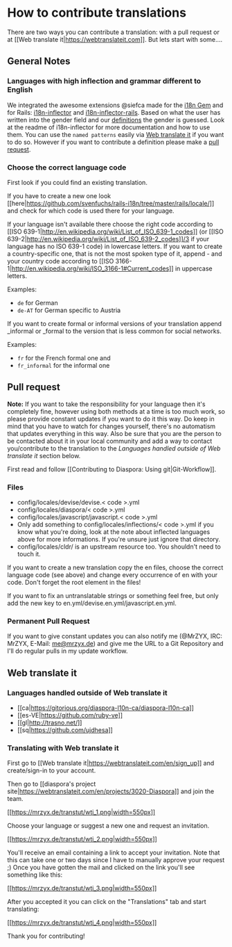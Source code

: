 # How to contribute translations

There are two ways you can contribute a translation: with a pull request or at [[Web translate it|https://webtranslateit.com]].
But lets start with some....

## General Notes

### Languages with high inflection and grammar different to English

We integrated the awesome extensions @siefca made for the [i18n Gem](https://github.com/svenfuchs/i18n) and for Rails: [i18n-inflector](https://github.com/siefca/i18n-inflector) and [i18n-inflector-rails](https://github.com/siefca/i18n-inflector-rails). Based on what the user has written into the gender field and our [definitions](https://github.com/diaspora/diaspora/tree/master/config/locales/inflections) the gender is guessed. Look at the readme of i18n-inflector for more documentation and how to use them. You can use the ``named patterns`` easily via [Web translate it](https://webtranslateit.com) if you want to do so. However if you want to contribute a definition please make a [pull request](https://github.com/diaspora/diaspora/wiki/Git-Workflow).

### Choose the correct language code

First look if you could find an existing translation.

If you have to create a new one look [[here|https://github.com/svenfuchs/rails-i18n/tree/master/rails/locale/]] and check for which code is used there for your language.

If your language isn't available there choose the right code according to [[ISO 639-1|http://en.wikipedia.org/wiki/List_of_ISO_639-1_codes]] (or [[ISO 639-2|http://en.wikipedia.org/wiki/List_of_ISO_639-2_codes]]/3 if your language has no ISO 639-1 code) in lowercase letters. If you want to create a country-specific one, that is not the most spoken type of it, append - and your country code according to [[ISO 3166-1|http://en.wikipedia.org/wiki/ISO_3166-1#Current_codes]]  in uppercase letters.

Examples:

* ``de`` for German
* ``de-AT`` for German specific to Austria

If you want to create formal or informal versions of your translation append \_informal or \_formal to the version that is less common for social networks.

Examples:

* ``fr`` for the French formal one and
* ``fr_informal`` for the informal one

## Pull request
**Note:** If you want to take the responsibility for your language then it's completely fine, however using both methods at a time is too much work, so please provide constant updates if you want to do it this way. Do keep in mind that you have to watch for changes yourself, there's no automatism that updates everything in this way. Also be sure that you are the person to be contacted about it in your local community and add a way to contact you/contribute to the translation to the *Languages handled outside of Web translate it* section below.

First read and follow [[Contributing to Diaspora: Using git|Git-Workflow]].

### Files

* config/locales/devise/devise.< code >.yml
* config/locales/diaspora/< code >.yml
* config/locales/javascript/javascript.< code >.yml
* Only add something to config/locales/inflections/< code >.yml if you know what you're doing, look at the note about inflected languages above for more informations. If you're unsure just ignore that directory.
* config/locales/cldr/ is an upstream resource too. You shouldn't need to touch it.

If you want to create a new translation copy the en files, choose the correct language code (see above) and change every occurrence of en with your code. Don't forget the root element in the files!

If you want to fix an untranslatable strings or something feel free, but only add the new key to en.yml/devise.en.yml/javascript.en.yml.

### Permanent Pull Request

If you want to give constant updates you can also notify me (@MrZYX, IRC: MrZYX, E-Mail: me@mrzyx.de) and give me the URL to a Git Repository and I'll do regular pulls in my update workflow.

## Web translate it

### Languages handled outside of Web translate it

* [[ca|https://gitorious.org/diaspora-l10n-ca/diaspora-l10n-ca]]
* [[es-VE|https://github.com/ruby-ve]]
* [[gl|http://trasno.net/]]
* [[sq|https://github.com/ujdhesa]]

### Translating with Web translate it

First go to  [[Web translate it|https://webtranslateit.com/en/sign_up]] and create/sign-in to your account.

Then go to [[diaspora's project site|https://webtranslateit.com/en/projects/3020-Diaspora]] and join the team.

[[https://mrzyx.de/transtut/wti_1.png|width=550px]]

Choose your language or suggest a new one and request an invitation.

[[https://mrzyx.de/transtut/wti_2.png|width=550px]]

You'll receive an email containing a link to accept your invitation. Note that this can take one or two days since I have to manually approve your request ;)
Once you have gotten the mail and clicked on the link you'll see something like this:

[[https://mrzyx.de/transtut/wti_3.png|width=550px]]

After you accepted it you can click on the "Translations" tab and start translating:

[[https://mrzyx.de/transtut/wti_4.png|width=550px]]

Thank you for contributing!